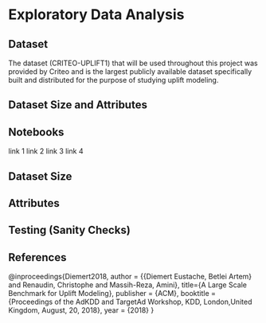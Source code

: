 # Exploratory Data Analysis

## Dataset

The dataset (CRITEO-UPLIFT1) that will be used throughout this project was provided by Criteo and is the largest publicly available dataset specifically built and distributed for the purpose of studying uplift modeling. 

## Dataset Size and Attributes



## Notebooks
link 1
link 2
link 3
link 4

## Dataset Size

## Attributes

## Testing (Sanity Checks) 



## References
@inproceedings{Diemert2018,
author = {{Diemert Eustache, Betlei Artem} and Renaudin, Christophe and Massih-Reza, Amini},
title={A Large Scale Benchmark for Uplift Modeling},
publisher = {ACM},
booktitle = {Proceedings of the AdKDD and TargetAd Workshop, KDD, London,United Kingdom, August, 20, 2018},
year = {2018}
}
